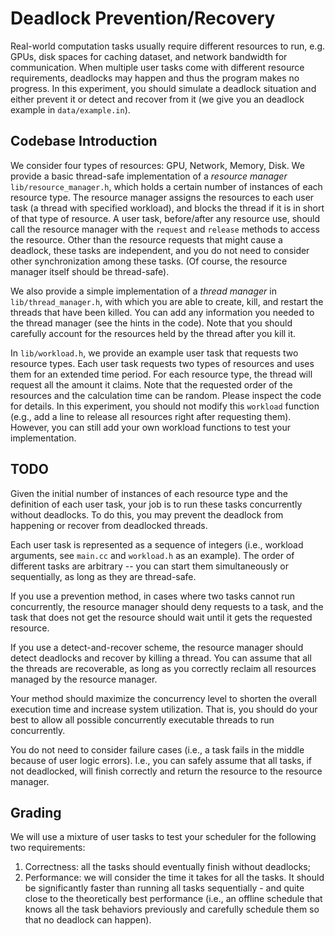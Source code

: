 # Deadlock Prevention/Recovery

Real-world computation tasks usually require different resources to run, e.g.
GPUs, disk spaces for caching dataset, and network bandwidth for communication.
When multiple user tasks come with different resource requirements, deadlocks may
happen and thus the program makes no progress.
In this experiment, you should simulate a deadlock situation and either prevent
it or detect and recover from it (we give you an deadlock example in `data/example.in`).

## Codebase Introduction

We consider four types of resources: GPU, Network, Memory, Disk.
We provide a basic thread-safe implementation of a _resource manager_
`lib/resource_manager.h`, which holds a certain number of instances of each
resource type. The resource manager assigns the resources to each user task
(a thread with specified workload), and blocks the thread if it is in short
of that type of resource. A user task, before/after any resource use, should
call the resource manager with the `request` and `release` methods to access
the resource. Other than the resource requests that might cause a deadlock, 
these tasks are independent, and you do not need to consider other
synchronization among these tasks. (Of course, the resource manager itself
should be thread-safe).

We also provide a simple implementation of a _thread manager_ in
`lib/thread_manager.h`, with which you are able to create, kill, and restart
the threads that have been killed. You can add any information you needed to
the thread manager (see the hints in the code). Note that you should carefully
account for the resources held by the thread after you kill it.

In `lib/workload.h`, we provide an example user task that requests two resource
types.  Each user task requests two types of resources and uses them for an
extended time period.  For each resource type, the thread will request all the
amount it claims. Note that the requested order of the resources and the
calculation time can be random. Please inspect the code for details. In this
experiment, you should not modify this `workload` function (e.g., add a line to
release all resources right after requesting them). However, you can still add
your own workload functions to test your implementation.

## TODO

Given the initial number of instances of each resource type and the definition
of each user task, your job is to run these tasks concurrently without deadlocks.
To do this, you may prevent the deadlock from happening or recover from
deadlocked threads.

Each user task is represented as a sequence of integers (i.e., workload
arguments, see `main.cc` and `workload.h` as an example). The order of different
tasks are arbitrary -- you can start them simultaneously or sequentially,
as long as they are thread-safe.

If you use a prevention method, in cases where two tasks cannot run
concurrently, the resource manager should deny requests to a task, and the task
that does not get the resource should wait until it gets the requested resource.  

If you use a detect-and-recover scheme, the resource manager should detect
deadlocks and recover by killing a thread. You can assume that all the threads
are recoverable, as long as you correctly reclaim all resources managed by the
resource manager.

Your method should maximize the concurrency level to shorten the overall
execution time and increase system utilization.  That is, you should do your
best to allow all possible concurrently executable threads to run concurrently.

You do not need to consider failure cases (i.e., a task fails in the middle
because of user logic errors). I.e., you can safely assume that all tasks, if
not deadlocked, will finish correctly and return the resource to the resource
manager.

## Grading

We will use a mixture of user tasks to test your scheduler for the following
two requirements:

1. Correctness: all the tasks should eventually finish without deadlocks;
2. Performance: we will consider the time it takes for all the tasks. It should
    be significantly faster than running all tasks sequentially - and quite
    close to the theoretically best performance (i.e., an offline schedule that
    knows all the task behaviors previously and carefully schedule them so that
    no deadlock can happen).  
